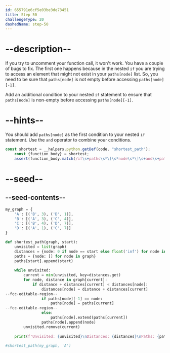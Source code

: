 ```yaml
---
id: 655791e6cf5e03be3de73451
title: Step 50
challengeType: 20
dashedName: step-50
---
```


# --description--

If you try to uncomment your function call, it won't work. You have a couple of bugs to fix. The first one happens because in the nested `if` you are trying to access an element that might not exist in your `paths[node]` list. So, you need to be sure that `paths[node]` is not empty before accessing `paths[node][-1]`.

Add an additional condition to your nested `if` statement to ensure that `paths[node]` is non-empty before accessing `paths[node][-1]`.

# --hints--

You should add `paths[node]` as the first condition to your nested `if` statement. Use the `and` operator to combine your conditions.

```js
const shortest = __helpers.python.getDef(code, "shortest_path");
    const {function_body} = shortest;    
    assert(function_body.match(/if\s+paths\s*\[\s*node\s*\]\s+and\s+paths\s*\[\s*node\s*\]\s*\[\s*-\s*1\s*\]\s*==\s*node\s*:/));
```

# --seed--

## --seed-contents--

```py
my_graph = {
    'A': [('B', 3), ('D', 1)],
    'B': [('A', 3), ('C', 4)],
    'C': [('B', 4), ('D', 7)],
    'D': [('A', 1), ('C', 7)]
}

def shortest_path(graph, start):
    unvisited = list(graph)
    distances = {node: 0 if node == start else float('inf') for node in graph}
    paths = {node: [] for node in graph}
    paths[start].append(start)
    
    while unvisited:
        current = min(unvisited, key=distances.get)
        for node, distance in graph[current]:
            if distance + distances[current] < distances[node]:
                distances[node] = distance + distances[current]
--fcc-editable-region--                
                if paths[node][-1] == node:
                    paths[node] = paths[current]
--fcc-editable-region--                   
                else:
                    paths[node].extend(paths[current])
                paths[node].append(node)
        unvisited.remove(current)
    
    print(f'Unvisited: {unvisited}\nDistances: {distances}\nPaths: {paths}')
    
#shortest_path(my_graph, 'A')

```
